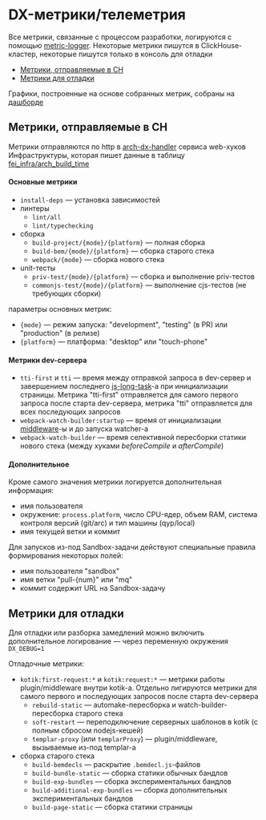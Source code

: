# DX-метрики/телеметрия

Все метрики, связанные с процессом разработки, логируются с помощью [metric-logger](https://a.yandex-team.ru/arc/trunk/arcadia/frontend/packages/dx-metrics-logger/Readme.md).
Некоторые метрики пишутся в ClickHouse-кластер, некоторые пишутся только в консоль для отладки

- [Метрики, отправляемые в CH](#Метрики-отправляемые-в-CH)
- [Метрики для отладки](#Метрики-для-отладки)

Графики, построенные на основе собранных метрик, собраны на [дашборде](https://datalens.yandex-team.ru/pgqonf4vsc2km-metriki-sborki-web4)

## Метрики, отправляемые в CH

Метрики отправляются по http в [arch-dx-handler](https://a.yandex-team.ru/arc_vcs/frontend/projects/microservices/services/webhook-handler/modules/metrics-logger/handlers.js) сервиса web-хуков Инфраструктуры, которая пишет данные в таблицу [fei_infra/arch_build_time](https://yql.yandex-team.ru/?cluster=fei_infra&path=cluster%2Fstats%2Farch_build_time&table_mode=scheme)

#### Основные метрики

- `install-deps` — установка зависимостей
- линтеры
    - `lint/all`
    - `lint/typechecking`
- сборка
    - `build-project/{mode}/{platform}` — полная сборка
    - `build-bem/{mode}/{platform}` — сборка старого стека
    - `webpack/{mode}` — сборка нового стека
- unit-тесты
    - `priv-test/{mode}/{platform}` — сборка и выполнение priv-тестов
    - `commonjs-test/{mode}/{platform}` — выполнение cjs-тестов (не требующих сборки)

параметры основных метрик:
- `{mode}` — режим запуска: "development", "testing" (в PR) или "production" (в релизе)
- `{platform}` — платформа: "desktop" или "touch-phone"

#### Метрики dev-сервера

- `tti-first` и `tti` — время между отправкой запроса в dev-сервер и завершением последнего [js-long-task](https://developer.mozilla.org/en-US/docs/Web/API/Long_Tasks_API)-а при инициализации страницы. Метрика "tti-first" отправляется для самого первого запроса после старта dev-сервера, метрика "tti" отправляется для всех последующих запросов
- `webpack-watch-builder:startup` — время от инициализации [middleware](../.config/kotik/middlewares/webpack-watch-builder.js)-ы и до запуска watcher-а
- `webpack-watch-builder` — время селективной пересборки статики нового стека (между хуками *beforeCompile* и *afterCompile*)

#### Дополнительное

Кроме самого значения метрики логируется дополнительная информация:
- имя пользователя
- окружение: `process.platform`, число CPU-ядер, объем RAM, система контроля версий (git/arc) и тип машины (qyp/local)
- имя текущей ветки и коммит

Для запусков из-под Sandbox-задачи действуют специальные правила формирования некоторых полей:
- имя пользователя "sandbox"
- имя ветки "pull-{num}" или "mq"
- коммит содержит URL на Sandbox-задачу

## Метрики для отладки

Для отладки или разборка замедлений можно включить дополнительное логирование — через переменную окружения `DX_DEBUG=1`

Отладочные метрики:

- `kotik:first-request:*` и `kotik:request:*` — метрики работы plugin/middleware внутри kotik-а. Отдельно лигируются метрики для самого первого и последующих запросов после старта dev-сервера
    - `rebuild-static` — automake-пересборка и watch-builder-пересборка старого стека
    - `soft-restart` — переподключение серверных шаблонов в kotik (с полным сбросом nodejs-кешей)
    - `templar-proxy` (или `templarProxy`) — plugin/middleware, вызываемые из-под templar-а
- сборка старого стека
    - `build-bemdecls` — раскрытие `.bemdecl.js`-файлов
    - `build-bundle-static` — сборка статики обычных бандлов
    - `build-exp-bundles` — сборка экспериментальных бандлов
    - `build-additional-exp-bundles` — сборка дополнительных экспериментальных бандлов
    - `build-page-static` — сборка статики страницы
